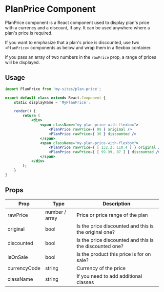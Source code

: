 PlanPrice Component
=============

PlanPrice component is a React component used to display plan's price with a currency and a discount, if any.
It can be used anywhere where a plan's price is required.

If you want to emphasize that a plan's price is discounted, use two `<PlanPrice>` components as below and wrap them in a
flexbox container.

If you pass an array of two numbers in the `rawPrice` prop, a range of prices will be displayed.

## Usage

```jsx
import PlanPrice from 'my-sites/plan-price';

export default class extends React.Component {
	static displayName = 'MyPlanPrice';

	render() {
		return (
			<div>
				<span className="my-plan-price-with-flexbox">
					<PlanPrice rawPrice={ 99 } original />
					<PlanPrice rawPrice={ 30 } discounted />
				</span>
				<span className="my-plan-price-with-flexbox">
					<PlanPrice rawPrice={ [ 132.2, 110.4 ] } original />
					<PlanPrice rawPrice={ [ 99.99, 87 ] } discounted />
				</span>
			</div>
		);
	}
}
```

## Props

| Prop         | Type           | Description                                               |
| ----         | -------        | -----------                                               |
| rawPrice     | number / array | Price or price range of the plan                          |
| original     | bool           | Is the price discounted and this is the original one?     |
| discounted   | bool           | Is the price discounted and this is the discounted one?   |
| isOnSale     | bool           | Is the product this price is for on sale?                 |
| currencyCode | string         | Currency of the price                                     |
| className    | string         | If you need to add additional classes                     |
